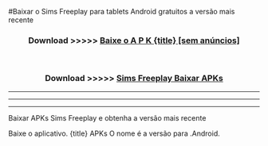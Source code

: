 #Baixar o Sims Freeplay   para tablets Android gratuitos a versão mais recente


<div align="center">
<h3>Download >>>>> <a href="https://pt-web.web.app/?pt= {title}">Baixe o A P K {title} [sem anúncios]</a></h3><br>

<h3>Download >>>>> <a href="https://pt-web.web.app/?pt= {title}">Sims Freeplay  Baixar APKs</a></h3>
</div>

----------------------------------------------------------

----------------------------------------------------------

----------------------------------------------------------

Baixar APKs Sims Freeplay  e obtenha a versão mais recente

Baixe o aplicativo. {title} APKs O nome é a versão para .Android.


